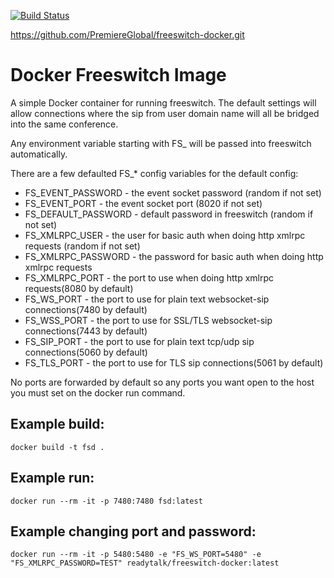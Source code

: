 [![Build Status](https://travis-ci.org/ReadyTalk/kamailio-docker.svg?branch=master)](https://travis-ci.org/ReadyTalk/kamailio-docker)

https://github.com/PremiereGlobal/freeswitch-docker.git

# Docker Freeswitch Image

A simple Docker container for running freeswitch.  The default settings will allow connections where the sip from user domain name will all be bridged into the same conference.

Any environment variable starting with FS_ will be passed into freeswitch automatically.

There are a few defaulted FS_* config variables for the default config:

*  FS_EVENT_PASSWORD - the event socket password (random if not set)
*  FS_EVENT_PORT - the event socket port (8020 if not set)
*  FS_DEFAULT_PASSWORD - default password in freeswitch (random if not set)
*  FS_XMLRPC_USER - the user for basic auth when doing http xmlrpc requests (random if not set)
*  FS_XMLRPC_PASSWORD - the password for basic auth when doing http xmlrpc requests
*  FS_XMLRPC_PORT - the port to use when doing http xmlrpc requests(8080 by default)
*  FS_WS_PORT - the port to use for plain text websocket-sip connections(7480 by default)
*  FS_WSS_PORT - the port to use for SSL/TLS websocket-sip connections(7443 by default)
*  FS_SIP_PORT - the port to use for plain text tcp/udp sip connections(5060 by default)
*  FS_TLS_PORT - the port to use for TLS sip connections(5061 by default)

No ports are forwarded by default so any ports you want open to the host you must set on the docker run command.

## Example build:

```
docker build -t fsd .
```

## Example run:

```
docker run --rm -it -p 7480:7480 fsd:latest
```

## Example changing port and password:

```
docker run --rm -it -p 5480:5480 -e "FS_WS_PORT=5480" -e "FS_XMLRPC_PASSWORD=TEST" readytalk/freeswitch-docker:latest
```

